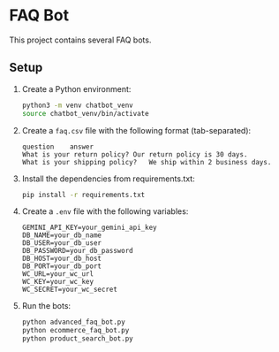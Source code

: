 # FAQ Bot

This project contains several FAQ bots.

## Setup

1.  Create a Python environment:

    ```bash
    python3 -m venv chatbot_venv
    source chatbot_venv/bin/activate
    ```

2.  Create a `faq.csv` file with the following format (tab-separated):

    ```csv
    question	answer
    What is your return policy?	Our return policy is 30 days.
    What is your shipping policy?	We ship within 2 business days.
    ```

3.  Install the dependencies from requirements.txt:

    ```bash
    pip install -r requirements.txt
    ```

3.  Create a `.env` file with the following variables:

    ```
    GEMINI_API_KEY=your_gemini_api_key
    DB_NAME=your_db_name
    DB_USER=your_db_user
    DB_PASSWORD=your_db_password
    DB_HOST=your_db_host
    DB_PORT=your_db_port
    WC_URL=your_wc_url
    WC_KEY=your_wc_key
    WC_SECRET=your_wc_secret
    ```

4.  Run the bots:

    ```bash
    python advanced_faq_bot.py
    python ecommerce_faq_bot.py
    python product_search_bot.py
